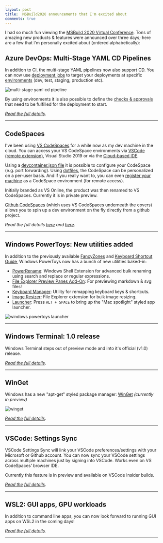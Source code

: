 ```yaml
---
layout: post
title:  MSBuild2020 announcements that I'm excited about
comments: true
---
```


I had so much fun viewing the [MSBuild 2020 Virtual Conference](https://mybuild.microsoft.com/). Tons of amazing new products & features were announced over three days; here are a few that I'm personally excited about (ordered alphabetically):

## Azure DevOps: Multi-Stage YAML CD Pipelines

In addition to CI, the multi-stage YAML pipelines now also support CD. You can now use [deployment jobs](https://docs.microsoft.com/en-us/azure/devops/pipelines/process/deployment-jobs?view=azure-devops) to target your deployments at specific [environments](https://docs.microsoft.com/en-us/azure/devops/pipelines/process/environments?view=azure-devops) (dev, test, staging, production etc).

![multi-stage yaml cd pipeline](../../../images/28-multistage-cd-pipeline.png)

By using environments it is also possible to define the [checks & approvals](https://docs.microsoft.com/en-us/azure/devops/pipelines/process/approvals?view=azure-devops&tabs=check-pass) that need to be fulfilled for the deployment to start.

_[Read the full details](https://devblogs.microsoft.com/devops/azure-devops-roadmap-update-for-2020-q2/)_.

_____

## CodeSpaces

I've been using [VS CodeSpaces](https://docs.microsoft.com/en-us/visualstudio/online/overview/what-is-vsonline) for a while now as my dev machine in the cloud. You can access your VS CodeSpace environments via [VSCode (remote extension)](https://code.visualstudio.com/docs/remote/codespaces), Visual Studio 2019 or via the [Cloud-based IDE](https://online.visualstudio.com/).

Using a [devcontainer.json file](https://docs.microsoft.com/en-us/visualstudio/online/reference/configuring#codespaces-configuration-sample) it is possible to configure your CodeSpace (e.g. port forwarding). Using [dotfiles](https://docs.microsoft.com/en-us/visualstudio/online/reference/personalizing), the CodeSpace can be personalized on a per-user basis. And if you really want to, you can even [register your machine](https://docs.microsoft.com/en-us/visualstudio/online/how-to/self-hosting-vscode) as a CodeSpace environment (for remote access).

Initially branded as VS Online, the product was then renamed to VS CodeSpaces. Currently it is in private preview.

[Github CodeSpaces](https://github.com/features/codespaces/) (which uses VS CodeSpaces underneath the covers) allows you to spin up a dev environment on the fly directly from a github project.

_Read the full details [here](https://devblogs.microsoft.com/visualstudio/introducing-visual-studio-codespaces/) and [here](https://devblogs.microsoft.com/visualstudio/expanding-visual-studio-2019-support-for-visual-studio-codespaces/)_.

_____

## Windows PowerToys: New utilities added

In addition to the previously available [FancyZones](https://github.com/microsoft/PowerToys/tree/master/src/modules/fancyzones) and [Keyboard Shortcut Guide](https://github.com/microsoft/PowerToys/tree/master/src/modules/shortcut_guide), Windows PowerToys now has a bunch of new utilities baked-in:

* [PowerRename](https://github.com/microsoft/PowerToys/tree/master/src/modules/powerrename): Windows Shell Extension for advanced bulk renaming using search and replace or regular expressions.
* [File Explorer Preview Panes Add-On](https://github.com/microsoft/PowerToys/tree/master/src/modules/previewpane): For previewing markdown & svg files!
* [Keyboard Manager](https://github.com/microsoft/PowerToys/tree/master/src/modules/keyboardmanager): Utility for remapping keyboard keys & shortcuts.
* [Image Resizer](https://github.com/microsoft/PowerToys/tree/master/src/modules/imageresizer): File Explorer extension for bulk image resizing.
* [Launcher](https://github.com/microsoft/PowerToys/tree/master/src/modules/launcher): Press `ALT + SPACE` to bring up the "Mac spotlight" styled app launcher.

![windows powertoys launcher](../../../images/27-powertoys-launcher.png)

_____

## Windows Terminal: 1.0 release

Windows Terminal steps out of preview mode and into it's official (v1.0) release.

_[Read the full details](https://devblogs.microsoft.com/commandline/windows-terminal-1-0/)_.

_____

## WinGet

Windows has a new "apt-get" styled package manager: [WinGet](https://devblogs.microsoft.com/commandline/windows-package-manager-preview/) _(currently in preview)_

![winget](../../../images/26-winget1.png)

_[Read the full details](https://devblogs.microsoft.com/commandline/windows-package-manager-preview/)_.

_____

## VSCode: Settings Sync

VSCode Settings Sync will link your VSCode preferences/settings with your Microsoft or Github account. You can now sync your VSCode settings across multiple machines just by signing into VSCode. Works even on VS CodeSpaces' browser IDE.

Currently this feature is in preview and available on VSCode Insider builds.

_[Read the full details](https://code.visualstudio.com/docs/editor/settings-sync)_.

_____

## WSL2: GUI apps, GPU workloads

In addition to command line apps, you can now look forward to running GUI apps on WSL2 in the coming days!

_[Read the full details](https://devblogs.microsoft.com/commandline/the-windows-subsystem-for-linux-build-2020-summary/)._

_____
